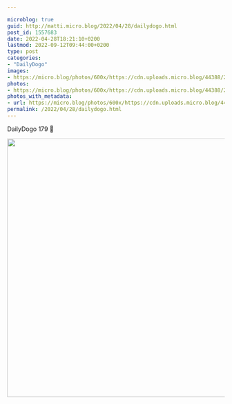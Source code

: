 ```yaml
---

microblog: true
guid: http://matti.micro.blog/2022/04/28/dailydogo.html
post_id: 1557683
date: 2022-04-28T18:21:10+0200
lastmod: 2022-09-12T09:44:00+0200
type: post
categories:
- "DailyDogo"
images:
- https://micro.blog/photos/600x/https://cdn.uploads.micro.blog/44388/2022/d44d7c70a0.jpg
photos:
- https://micro.blog/photos/600x/https://cdn.uploads.micro.blog/44388/2022/d44d7c70a0.jpg
photos_with_metadata:
- url: https://micro.blog/photos/600x/https://cdn.uploads.micro.blog/44388/2022/d44d7c70a0.jpg
permalink: /2022/04/28/dailydogo.html
---
```

DailyDogo 179 🐶

<img src="https://micro.blog/photos/600x/https://blog.martin-haehnel.de/uploads/2022/d44d7c70a0.jpg" width="600" height="600" alt="" />
